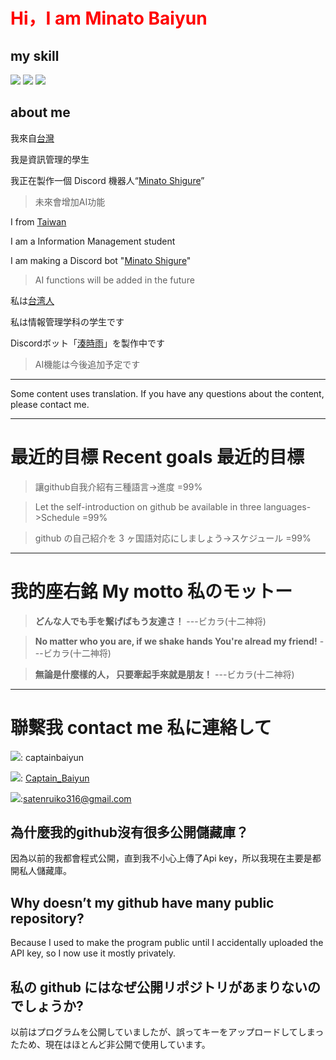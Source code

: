 <h1 style="color:red;"> Hi，I am Minato Baiyun </h1>

## my skill

<img src="https://skillicons.dev/icons?i=discord,twitter,vscode,postman,github,git,sqlite,selenium,wordpress" />
<img src="https://skillicons.dev/icons?i=html,css,php,js,nodejs,jquery,discordjs,java,md" />
<img src="https://skillicons.dev/icons?i=c,cpp,cs,anaconda,cmake,dotnet,py,pytorch,docker" />


## about me

我來自[台灣](https://en.wikipedia.org/wiki/Geography_of_Taiwan)

我是資訊管理的學生

我正在製作一個 Discord 機器人“[Minato Shigure](<https://www.patreon.com/posts/huan-ying-yao-yu-108584945>)”
> 未來會增加AI功能

I from [Taiwan](https://en.wikipedia.org/wiki/Geography_of_Taiwan)

I am a Information Management student

I am making a Discord bot "[Minato Shigure](<https://www.patreon.com/posts/huan-ying-yao-yu-108584945>)"
> AI functions will be added in the future

私は[台湾人](https://en.wikipedia.org/wiki/Geography_of_Taiwan)

私は情報管理学科の学生です

Discordボット「[湊時雨](<https://www.patreon.com/posts/huan-ying-yao-yu-108584945>)」を製作中です
> AI機能は今後追加予定です

<!--You can contact me for English to traditional Chinese translations if needed-->

---

Some content uses translation. If you have any questions about the content, please contact me.

---

# 最近的目標 Recent goals 最近的目標

>讓github自我介紹有三種語言->進度 =99%

>Let the self-introduction on github be available in three languages->Schedule =99%

>github の自己紹介を 3 ヶ国語対応にしましょう->スケジュール =99%

>
>


---
# 我的座右銘 My motto 私のモットー

> **どんな人でも手を繋げばもう友達さ！** ---ビカラ(十二神将)

> **No matter who you are, if we shake hands You're alread my friend!** ---ビカラ(十二神将)

> **無論是什麼樣的人， 只要牽起手來就是朋友！** ---ビカラ(十二神将)



---
# 聯繫我 contact me 私に連絡して

<img src="https://img.shields.io/badge/Discord-5865F2?style=for-the-badge&logo=discord&logoColor=white">: captainbaiyun

<img src="https://img.shields.io/badge/Twitter-1DA1F2?style=for-the-badge&logo=twitter&logoColor=white">: [Captain_Baiyun](https://twitter.com/Captain_Baiyun)

<img src="https://img.shields.io/badge/Gmail-D14836?style=for-the-badge&logo=gmail&logoColor=white">:satenruiko316@gmail.com
<!--
<div align="center">
  <img src="https://api.githubtrends.io/user/svg/alicezuber/langs?time_range=one_year&include_private=True&theme=bright_lights">
</div>
-->
<!--
## 鄭風 子衿

> 青青子衿，悠悠我心。縱我不往，子寧不嗣音？
> 
> 青青子佩，悠悠我思。縱我不往，子寧不來？
> 
> 挑兮達兮，在城闕兮。一日不見，如三月兮！
-->
## 為什麼我的github沒有很多公開儲藏庫？

因為以前的我都會程式公開，直到我不小心上傳了Api key，所以我現在主要是都開私人儲藏庫。

## Why doesn’t my github have many public repository?

Because I used to make the program public until I accidentally uploaded the API key, so I now use it mostly privately.

## 私の github にはなぜ公開リポジトリがあまりないのでしょうか?

以前はプログラムを公開していましたが、誤ってキーをアップロードしてしまったため、現在はほとんど非公開で使用しています。


